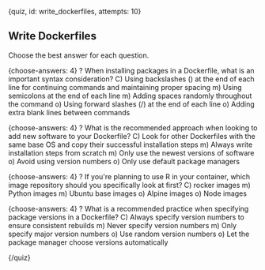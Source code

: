 
{quiz, id: write_dockerfiles, attempts: 10}

## Write Dockerfiles

Choose the best answer for each question.

{choose-answers: 4}
? When installing packages in a Dockerfile, what is an important syntax consideration?
C) Using backslashes () at the end of each line for continuing commands and maintaining proper spacing
m) Using semicolons at the end of each line
m) Adding spaces randomly throughout the command
o) Using forward slashes (/) at the end of each line
o) Adding extra blank lines between commands

{choose-answers: 4}
? What is the recommended approach when looking to add new software to your Dockerfile?
C) Look for other Dockerfiles with the same base OS and copy their successful installation steps
m) Always write installation steps from scratch
m) Only use the newest versions of software
o) Avoid using version numbers
o) Only use default package managers

{choose-answers: 4}
? If you're planning to use R in your container, which image repository should you specifically look at first?
C) rocker images
m) Python images
m) Ubuntu base images
o) Alpine images
o) Node images

{choose-answers: 4}
? What is a recommended practice when specifying package versions in a Dockerfile?
C) Always specify version numbers to ensure consistent rebuilds
m) Never specify version numbers
m) Only specify major version numbers
o) Use random version numbers
o) Let the package manager choose versions automatically

{/quiz}
